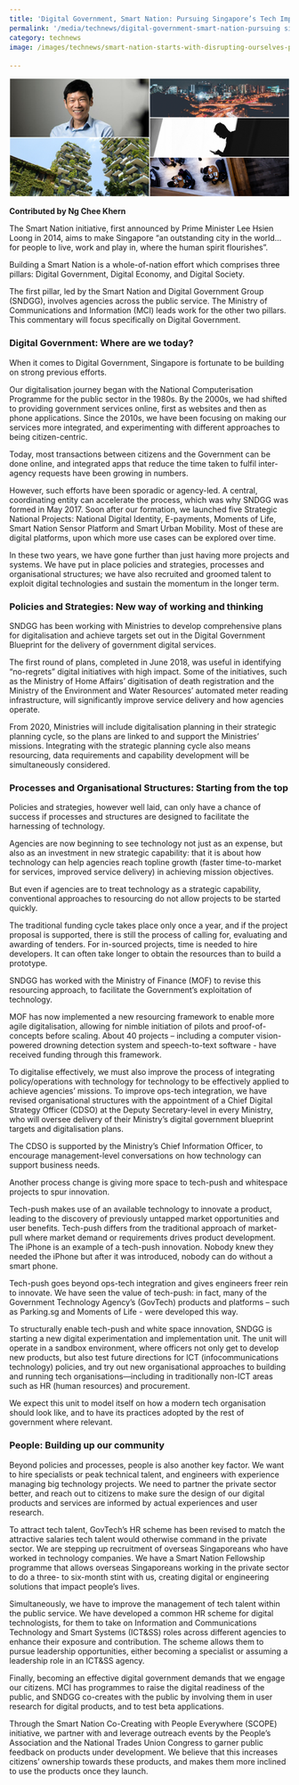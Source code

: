 ```yaml
---
title: 'Digital Government, Smart Nation: Pursuing Singapore’s Tech Imperative'
permalink: '/media/technews/digital-government-smart-nation-pursuing singapore-tech-imperative'
category: technews
image: /images/technews/smart-nation-starts-with-disrupting-ourselves-part-1.png

---
```



![smart nation starts With disrupting ourselves](/images/technews/smart-nation-starts-with-disrupting-ourselves-part-1.png)

**Contributed by Ng Chee Khern**

The Smart Nation initiative, first announced by Prime Minister Lee Hsien Loong in 2014, aims to make Singapore “an outstanding city in the world… for people to live, work and play in, where the human spirit flourishes”. 

Building a Smart Nation is a whole-of-nation effort which comprises three pillars: Digital Government, Digital Economy, and Digital Society. 

The first pillar, led by the Smart Nation and Digital Government Group (SNDGG), involves agencies across the public service. The Ministry of Communications and Information (MCI) leads work for the other two pillars. This commentary will focus specifically on Digital Government. 

### **Digital Government: Where are we today?**

When it comes to Digital Government, Singapore is fortunate to be building on strong previous efforts. 

Our digitalisation journey began with the National Computerisation Programme for the public sector in the 1980s. By the 2000s, we had shifted to providing government services online, first as websites and then as phone applications. Since the 2010s, we have been focusing on making our services more integrated, and experimenting with different approaches to being citizen-centric.

Today, most transactions between citizens and the Government can be done online, and integrated apps that reduce the time taken to fulfil inter-agency requests have been growing in numbers.

However, such efforts have been sporadic or agency-led. A central, coordinating entity can accelerate the process, which was why SNDGG was formed in May 2017. Soon after our formation, we launched five Strategic National Projects: National Digital Identity, E-payments, Moments of Life, Smart Nation Sensor Platform and Smart Urban Mobility. Most of these are digital platforms, upon which more use cases can be explored over time. 

In these two years, we have gone further than just having more projects and systems. We have put in place policies and strategies, processes and organisational structures; we have also recruited and groomed talent to exploit digital technologies and sustain the momentum in the longer term. 

### **Policies and Strategies: New way of working and thinking**

SNDGG has been working with Ministries to develop comprehensive plans for digitalisation and achieve targets set out in the Digital Government Blueprint for the delivery of government digital services. 

The first round of plans, completed in June 2018, was useful in identifying “no-regrets” digital initiatives with high impact. Some of the initiatives, such as the Ministry of Home Affairs’ digitisation of death registration and the Ministry of the Environment and Water Resources’ automated meter reading infrastructure, will significantly improve service delivery and how agencies operate.

From 2020, Ministries will include digitalisation planning in their strategic planning cycle, so the plans are linked to and support the Ministries’ missions. Integrating with the strategic planning cycle also means resourcing, data requirements and capability development will be simultaneously considered.

### **Processes and Organisational Structures: Starting from the top**

Policies and strategies, however well laid, can only have a chance of success if processes and structures are designed to facilitate the harnessing of technology. 

Agencies are now beginning to see technology not just as an expense, but also as an investment in new strategic capability: that it is about how technology can help agencies reach topline growth (faster time-to-market for services, improved service delivery) in achieving mission objectives. 

But even if agencies are to treat technology as a strategic capability, conventional approaches to resourcing do not allow projects to be started quickly.

The traditional funding cycle takes place only once a year, and if the project proposal is supported, there is still the process of calling for, evaluating and awarding of tenders. For in-sourced projects, time is needed to hire developers. It can often take longer to obtain the resources than to build a prototype. 

SNDGG has worked with the Ministry of Finance (MOF) to revise this resourcing approach, to facilitate the Government’s exploitation of technology. 

MOF has now implemented a new resourcing framework to enable more agile digitalisation, allowing for nimble initiation of pilots and proof-of-concepts before scaling. About 40 projects – including a computer vision-powered drowning detection system and speech-to-text software - have received funding through this framework. 

To digitalise effectively, we must also improve the process of integrating policy/operations with technology for technology to be effectively applied to achieve agencies’ missions. To improve ops-tech integration, we have revised organisational structures with the appointment of a Chief Digital Strategy Officer (CDSO) at the Deputy Secretary-level in every Ministry, who will oversee delivery of their Ministry’s digital government blueprint targets and digitalisation plans. 

The CDSO is supported by the Ministry’s Chief Information Officer, to encourage management-level conversations on how technology can support business needs. 

Another process change is giving more space to tech-push and whitespace projects to spur innovation. 

Tech-push makes use of an available technology to innovate a product, leading to the discovery of previously untapped market opportunities and user benefits. Tech-push differs from the traditional approach of market-pull where market demand or requirements drives product development. The iPhone is an example of a tech-push innovation. Nobody knew they needed the iPhone but after it was introduced, nobody can do without a smart phone. 

Tech-push goes beyond ops-tech integration and gives engineers freer rein to innovate. We have seen the value of tech-push: in fact, many of the Government Technology Agency’s (GovTech) products and platforms – such as Parking.sg and Moments of Life - were developed this way.

To structurally enable tech-push and white space innovation, SNDGG is starting a new digital experimentation and implementation unit. The unit will operate in a sandbox environment, where officers not only get to develop new products, but also test future directions for ICT (infocommunications technology) policies, and try out new organisational approaches to building and running tech organisations—including in traditionally non-ICT areas such as HR (human resources) and procurement.

We expect this unit to model itself on how a modern tech organisation should look like, and to have its practices adopted by the rest of government where relevant.

### **People: Building up our community**

Beyond policies and processes, people is also another key factor. We want to hire specialists or peak technical talent, and engineers with experience managing big technology projects. We need to partner the private sector better, and reach out to citizens to make sure the design of our digital products and services are informed by actual experiences and user research. 

To attract tech talent, GovTech’s HR scheme has been revised to match the attractive salaries tech talent would otherwise command in the private sector. We are stepping up recruitment of overseas Singaporeans who have worked in technology companies. We have a Smart Nation Fellowship programme that allows overseas Singaporeans working in the private sector to do a three- to six-month stint with us, creating digital or engineering solutions that impact people’s lives. 

Simultaneously, we have to improve the management of tech talent within the public service. We have developed a common HR scheme for digital technologists, for them to take on Information and Communications Technology and Smart Systems (ICT&SS) roles across different agencies to enhance their exposure and contribution. The scheme allows them to pursue leadership opportunities, either becoming a specialist or assuming a leadership role in an ICT&SS agency. 

Finally, becoming an effective digital government demands that we engage our citizens. MCI has programmes to raise the digital readiness of the public, and SNDGG co-creates with the public by involving them in user research for digital products, and to test beta applications. 

Through the Smart Nation Co-Creating with People Everywhere (SCOPE) initiative, we partner with and leverage outreach events by the People’s Association and the National Trades Union Congress to garner public feedback on products under development. We believe that this increases citizens’ ownership towards these products, and makes them more inclined to use the products once they launch.

